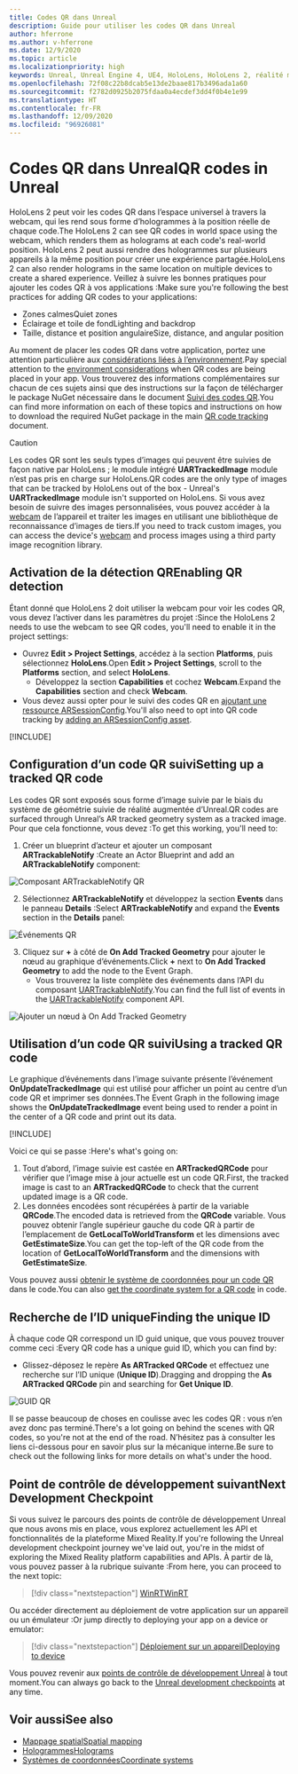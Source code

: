 ```yaml
---
title: Codes QR dans Unreal
description: Guide pour utiliser les codes QR dans Unreal
author: hferrone
ms.author: v-hferrone
ms.date: 12/9/2020
ms.topic: article
ms.localizationpriority: high
keywords: Unreal, Unreal Engine 4, UE4, HoloLens, HoloLens 2, réalité mixte, développement, fonctionnalités, documentation, guides, hologrammes, qr codes, casque de réalité mixte, casque windows mixed reality, casque de réalité virtuelle
ms.openlocfilehash: 72f08c22b8dcab5e13de2baae817b3496ada1a60
ms.sourcegitcommit: f2782d0925b2075fdaa0a4ecdef3dd4f0b4e1e99
ms.translationtype: HT
ms.contentlocale: fr-FR
ms.lasthandoff: 12/09/2020
ms.locfileid: "96926081"
---
```

# <a name="qr-codes-in-unreal"></a><span data-ttu-id="61e29-104">Codes QR dans Unreal</span><span class="sxs-lookup"><span data-stu-id="61e29-104">QR codes in Unreal</span></span>

<span data-ttu-id="61e29-105">HoloLens 2 peut voir les codes QR dans l’espace universel à travers la webcam, qui les rend sous forme d’hologrammes à la position réelle de chaque code.</span><span class="sxs-lookup"><span data-stu-id="61e29-105">The HoloLens 2 can see QR codes in world space using the webcam, which renders them as holograms at each code's real-world position.</span></span> <span data-ttu-id="61e29-106">HoloLens 2 peut aussi rendre des hologrammes sur plusieurs appareils à la même position pour créer une expérience partagée.</span><span class="sxs-lookup"><span data-stu-id="61e29-106">HoloLens 2 can also render holograms in the same location on multiple devices to create a shared experience.</span></span> <span data-ttu-id="61e29-107">Veillez à suivre les bonnes pratiques pour ajouter les codes QR à vos applications :</span><span class="sxs-lookup"><span data-stu-id="61e29-107">Make sure you're following the best practices for adding QR codes to your applications:</span></span>

- <span data-ttu-id="61e29-108">Zones calmes</span><span class="sxs-lookup"><span data-stu-id="61e29-108">Quiet zones</span></span>
- <span data-ttu-id="61e29-109">Éclairage et toile de fond</span><span class="sxs-lookup"><span data-stu-id="61e29-109">Lighting and backdrop</span></span>
- <span data-ttu-id="61e29-110">Taille, distance et position angulaire</span><span class="sxs-lookup"><span data-stu-id="61e29-110">Size, distance, and angular position</span></span>

<span data-ttu-id="61e29-111">Au moment de placer les codes QR dans votre application, portez une attention particulière aux [considérations liées à l’environnement](../../environment-considerations-for-hololens.md).</span><span class="sxs-lookup"><span data-stu-id="61e29-111">Pay special attention to the [environment considerations](../../environment-considerations-for-hololens.md) when QR codes are being placed in your app.</span></span> <span data-ttu-id="61e29-112">Vous trouverez des informations complémentaires sur chacun de ces sujets ainsi que des instructions sur la façon de télécharger le package NuGet nécessaire dans le document [Suivi des codes QR](../platform-capabilities-and-apis/qr-code-tracking.md).</span><span class="sxs-lookup"><span data-stu-id="61e29-112">You can find more information on each of these topics and instructions on how to download the required NuGet package in the main [QR code tracking](../platform-capabilities-and-apis/qr-code-tracking.md) document.</span></span>

> [!CAUTION]
> <span data-ttu-id="61e29-113">Les codes QR sont les seuls types d’images qui peuvent être suivies de façon native par HoloLens ; le module intégré **UARTrackedImage** module n’est pas pris en charge sur HoloLens.</span><span class="sxs-lookup"><span data-stu-id="61e29-113">QR codes are the only type of images that can be tracked by HoloLens out of the box - Unreal's **UARTrackedImage** module isn't supported on HoloLens.</span></span> <span data-ttu-id="61e29-114">Si vous avez besoin de suivre des images personnalisées, vous pouvez accéder à la [webcam](unreal-hololens-camera.md) de l’appareil et traiter les images en utilisant une bibliothèque de reconnaissance d’images de tiers.</span><span class="sxs-lookup"><span data-stu-id="61e29-114">If you need to track custom images, you can access the device's [webcam](unreal-hololens-camera.md) and process images using a third party image recognition library.</span></span> 

## <a name="enabling-qr-detection"></a><span data-ttu-id="61e29-115">Activation de la détection QR</span><span class="sxs-lookup"><span data-stu-id="61e29-115">Enabling QR detection</span></span>
<span data-ttu-id="61e29-116">Étant donné que HoloLens 2 doit utiliser la webcam pour voir les codes QR, vous devez l’activer dans les paramètres du projet :</span><span class="sxs-lookup"><span data-stu-id="61e29-116">Since the HoloLens 2 needs to use the webcam to see QR codes, you'll need to enable it in the project settings:</span></span>
- <span data-ttu-id="61e29-117">Ouvrez **Edit > Project Settings**, accédez à la section **Platforms**, puis sélectionnez **HoloLens**.</span><span class="sxs-lookup"><span data-stu-id="61e29-117">Open **Edit > Project Settings**, scroll to the **Platforms** section, and select **HoloLens**.</span></span>
    + <span data-ttu-id="61e29-118">Développez la section **Capabilities** et cochez **Webcam**.</span><span class="sxs-lookup"><span data-stu-id="61e29-118">Expand the **Capabilities** section and check **Webcam**.</span></span>  
- <span data-ttu-id="61e29-119">Vous devez aussi opter pour le suivi des codes QR en [ajoutant une ressource ARSessionConfig](https://docs.microsoft.com/windows/mixed-reality/unreal-uxt-ch3#adding-the-session-asset).</span><span class="sxs-lookup"><span data-stu-id="61e29-119">You'll also need to opt into QR code tracking by [adding an ARSessionConfig asset](https://docs.microsoft.com/windows/mixed-reality/unreal-uxt-ch3#adding-the-session-asset).</span></span>

[!INCLUDE[](includes/tabs-qr-codes-1.md)]

## <a name="setting-up-a-tracked-qr-code"></a><span data-ttu-id="61e29-120">Configuration d’un code QR suivi</span><span class="sxs-lookup"><span data-stu-id="61e29-120">Setting up a tracked QR code</span></span>

<span data-ttu-id="61e29-121">Les codes QR sont exposés sous forme d’image suivie par le biais du système de géométrie suivie de réalité augmentée d’Unreal.</span><span class="sxs-lookup"><span data-stu-id="61e29-121">QR codes are surfaced through Unreal’s AR tracked geometry system as a tracked image.</span></span> <span data-ttu-id="61e29-122">Pour que cela fonctionne, vous devez :</span><span class="sxs-lookup"><span data-stu-id="61e29-122">To get this working, you'll need to:</span></span>
1. <span data-ttu-id="61e29-123">Créer un blueprint d’acteur et ajouter un composant **ARTrackableNotify** :</span><span class="sxs-lookup"><span data-stu-id="61e29-123">Create an Actor Blueprint and add an **ARTrackableNotify** component:</span></span>

![Composant ARTrackableNotify QR](images/unreal-spatialmapping-artrackablenotify.PNG)

2. <span data-ttu-id="61e29-125">Sélectionnez **ARTrackableNotify** et développez la section **Events** dans le panneau **Details** :</span><span class="sxs-lookup"><span data-stu-id="61e29-125">Select **ARTrackableNotify** and expand the **Events** section in the **Details** panel:</span></span>

![Événements QR](images/unreal-spatialmapping-events.PNG)

3. <span data-ttu-id="61e29-127">Cliquez sur **+** à côté de **On Add Tracked Geometry** pour ajouter le nœud au graphique d’événements.</span><span class="sxs-lookup"><span data-stu-id="61e29-127">Click **+** next to **On Add Tracked Geometry** to add the node to the Event Graph.</span></span>
    - <span data-ttu-id="61e29-128">Vous trouverez la liste complète des événements dans l’API du composant [UARTrackableNotify](https://docs.unrealengine.com/API/Runtime/AugmentedReality/UARTrackableNotifyComponent/index.html).</span><span class="sxs-lookup"><span data-stu-id="61e29-128">You can find the full list of events in the [UARTrackableNotify](https://docs.unrealengine.com/API/Runtime/AugmentedReality/UARTrackableNotifyComponent/index.html) component API.</span></span>

![Ajouter un nœud à On Add Tracked Geometry](images/unreal-qr-codes-tracked-geometry.png)

## <a name="using-a-tracked-qr-code"></a><span data-ttu-id="61e29-130">Utilisation d’un code QR suivi</span><span class="sxs-lookup"><span data-stu-id="61e29-130">Using a tracked QR code</span></span>
<span data-ttu-id="61e29-131">Le graphique d’événements dans l’image suivante présente l’événement **OnUpdateTrackedImage** qui est utilisé pour afficher un point au centre d’un code QR et imprimer ses données.</span><span class="sxs-lookup"><span data-stu-id="61e29-131">The Event Graph in the following image shows the **OnUpdateTrackedImage** event being used to render a point in the center of a QR code and print out its data.</span></span>

[!INCLUDE[](includes/tabs-qr-codes-2.md)]

<span data-ttu-id="61e29-132">Voici ce qui se passe :</span><span class="sxs-lookup"><span data-stu-id="61e29-132">Here's what's going on:</span></span>
1. <span data-ttu-id="61e29-133">Tout d’abord, l’image suivie est castée en **ARTrackedQRCode** pour vérifier que l’image mise à jour actuelle est un code QR.</span><span class="sxs-lookup"><span data-stu-id="61e29-133">First, the tracked image is cast to an **ARTrackedQRCode** to check that the current updated image is a QR code.</span></span>  
2. <span data-ttu-id="61e29-134">Les données encodées sont récupérées à partir de la variable **QRCode**.</span><span class="sxs-lookup"><span data-stu-id="61e29-134">The encoded data is retrieved from the **QRCode** variable.</span></span> <span data-ttu-id="61e29-135">Vous pouvez obtenir l’angle supérieur gauche du code QR à partir de l’emplacement de **GetLocalToWorldTransform** et les dimensions avec **GetEstimateSize**.</span><span class="sxs-lookup"><span data-stu-id="61e29-135">You can get the top-left of the QR code from the location of **GetLocalToWorldTransform** and the dimensions with **GetEstimateSize**.</span></span>

<span data-ttu-id="61e29-136">Vous pouvez aussi [obtenir le système de coordonnées pour un code QR](https://docs.microsoft.com/windows/mixed-reality/qr-code-tracking#getting-the-coordinate-system-for-a-qr-code) dans le code.</span><span class="sxs-lookup"><span data-stu-id="61e29-136">You can also [get the coordinate system for a QR code](https://docs.microsoft.com/windows/mixed-reality/qr-code-tracking#getting-the-coordinate-system-for-a-qr-code) in code.</span></span>

## <a name="finding-the-unique-id"></a><span data-ttu-id="61e29-137">Recherche de l’ID unique</span><span class="sxs-lookup"><span data-stu-id="61e29-137">Finding the unique ID</span></span>
<span data-ttu-id="61e29-138">À chaque code QR correspond un ID guid unique, que vous pouvez trouver comme ceci :</span><span class="sxs-lookup"><span data-stu-id="61e29-138">Every QR code has a unique guid ID, which you can find by:</span></span>
- <span data-ttu-id="61e29-139">Glissez-déposez le repère **As ARTracked QRCode** et effectuez une recherche sur l’ID unique (**Unique ID**).</span><span class="sxs-lookup"><span data-stu-id="61e29-139">Dragging and dropping the **As ARTracked QRCode**  pin and searching for **Get Unique ID**.</span></span>

![GUID QR](images/unreal-qr-guid.PNG)

<span data-ttu-id="61e29-141">Il se passe beaucoup de choses en coulisse avec les codes QR : vous n’en avez donc pas terminé.</span><span class="sxs-lookup"><span data-stu-id="61e29-141">There's a lot going on behind the scenes with QR codes, so you're not at the end of the road.</span></span> <span data-ttu-id="61e29-142">N’hésitez pas à consulter les liens ci-dessous pour en savoir plus sur la mécanique interne.</span><span class="sxs-lookup"><span data-stu-id="61e29-142">Be sure to check out the following links for more details on what's under the hood.</span></span>

## <a name="next-development-checkpoint"></a><span data-ttu-id="61e29-143">Point de contrôle de développement suivant</span><span class="sxs-lookup"><span data-stu-id="61e29-143">Next Development Checkpoint</span></span>

<span data-ttu-id="61e29-144">Si vous suivez le parcours des points de contrôle de développement Unreal que nous avons mis en place, vous explorez actuellement les API et fonctionnalités de la plateforme Mixed Reality.</span><span class="sxs-lookup"><span data-stu-id="61e29-144">If you're following the Unreal development checkpoint journey we've laid out, you're in the midst of exploring the Mixed Reality platform capabilities and APIs.</span></span> <span data-ttu-id="61e29-145">À partir de là, vous pouvez passer à la rubrique suivante :</span><span class="sxs-lookup"><span data-stu-id="61e29-145">From here, you can proceed to the next topic:</span></span>

> [!div class="nextstepaction"]
> [<span data-ttu-id="61e29-146">WinRT</span><span class="sxs-lookup"><span data-stu-id="61e29-146">WinRT</span></span>](unreal-winRT.md)

<span data-ttu-id="61e29-147">Ou accéder directement au déploiement de votre application sur un appareil ou un émulateur :</span><span class="sxs-lookup"><span data-stu-id="61e29-147">Or jump directly to deploying your app on a device or emulator:</span></span>

> [!div class="nextstepaction"]
> [<span data-ttu-id="61e29-148">Déploiement sur un appareil</span><span class="sxs-lookup"><span data-stu-id="61e29-148">Deploying to device</span></span>](unreal-deploying.md)

<span data-ttu-id="61e29-149">Vous pouvez revenir aux [points de contrôle de développement Unreal](unreal-development-overview.md#3-platform-capabilities-and-apis) à tout moment.</span><span class="sxs-lookup"><span data-stu-id="61e29-149">You can always go back to the [Unreal development checkpoints](unreal-development-overview.md#3-platform-capabilities-and-apis) at any time.</span></span>

## <a name="see-also"></a><span data-ttu-id="61e29-150">Voir aussi</span><span class="sxs-lookup"><span data-stu-id="61e29-150">See also</span></span>
* [<span data-ttu-id="61e29-151">Mappage spatial</span><span class="sxs-lookup"><span data-stu-id="61e29-151">Spatial mapping</span></span>](../../design/spatial-mapping.md)
* [<span data-ttu-id="61e29-152">Hologrammes</span><span class="sxs-lookup"><span data-stu-id="61e29-152">Holograms</span></span>](../../discover/hologram.md)
* [<span data-ttu-id="61e29-153">Systèmes de coordonnées</span><span class="sxs-lookup"><span data-stu-id="61e29-153">Coordinate systems</span></span>](../../design/coordinate-systems.md)

